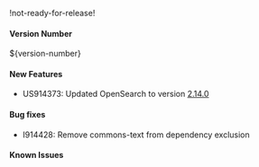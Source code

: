 !not-ready-for-release!

#### Version Number
${version-number}

#### New Features
- US914373: Updated OpenSearch to version [2.14.0](https://opensearch.org/versions/opensearch-2-14-0.html)

#### Bug fixes
- I914428: Remove commons-text from dependency exclusion

#### Known Issues
